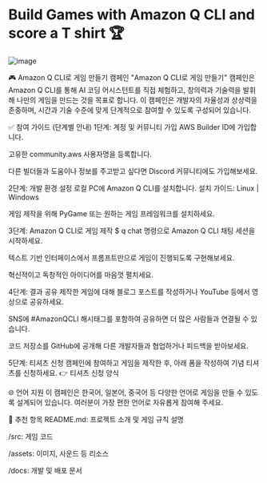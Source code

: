 # Build Games with Amazon Q CLI and score a T shirt 🏆

![image](https://github.com/user-attachments/assets/3884785c-9023-4fc9-81a0-eb5c631472e0)

🎮 Amazon Q CLI로 게임 만들기 캠페인
"Amazon Q CLI로 게임 만들기" 캠페인은 Amazon Q CLI를 통해 AI 코딩 어시스턴트를 직접 체험하고, 창의력과 기술력을 발휘해 나만의 게임을 만드는 것을 목표로 합니다. 이 캠페인은 개발자의 자율성과 상상력을 존중하며, 시간과 기술 수준에 맞게 단계적으로 참여할 수 있도록 구성되어 있습니다.

✅ 참여 가이드 (단계별 안내)
1단계: 계정 및 커뮤니티 가입
AWS Builder ID에 가입합니다.

고유한 community.aws 사용자명을 등록합니다.

다른 빌더들과 도움이나 정보를 주고받고 싶다면 Discord 커뮤니티에도 가입해보세요.

2단계: 개발 환경 설정
로컬 PC에 Amazon Q CLI를 설치합니다.
설치 가이드: Linux | Windows

게임 제작을 위해 PyGame 또는 원하는 게임 프레임워크를 설치하세요.

3단계: Amazon Q CLI로 게임 제작
$ q chat 명령으로 Amazon Q CLI 채팅 세션을 시작하세요.

텍스트 기반 인터페이스에서 프롬프트만으로 게임이 진행되도록 구현해보세요.

혁신적이고 독창적인 아이디어를 마음껏 펼치세요.

4단계: 결과 공유
제작한 게임에 대해 블로그 포스트를 작성하거나 YouTube 등에서 영상으로 공유하세요.

SNS에 #AmazonQCLI 해시태그를 포함하여 공유하면 더 많은 사람들과 연결될 수 있습니다.

코드 저장소를 GitHub에 공개해 다른 개발자들과 협업하거나 피드백을 받아보세요.

5단계: 티셔츠 신청
캠페인에 참여하고 게임을 제작한 후, 아래 폼을 작성하여 기념 티셔츠를 신청하세요.
👉 티셔츠 신청 양식

🌐 언어 지원
이 캠페인은 한국어, 일본어, 중국어 등 다양한 언어로 게임을 만들 수 있도록 설계되어 있습니다. 여러분이 가장 편한 언어로 자유롭게 참여해 주세요.

📂 추천 항목
README.md: 프로젝트 소개 및 게임 규칙 설명

/src: 게임 코드

/assets: 이미지, 사운드 등 리소스

/docs: 개발 및 배포 문서


